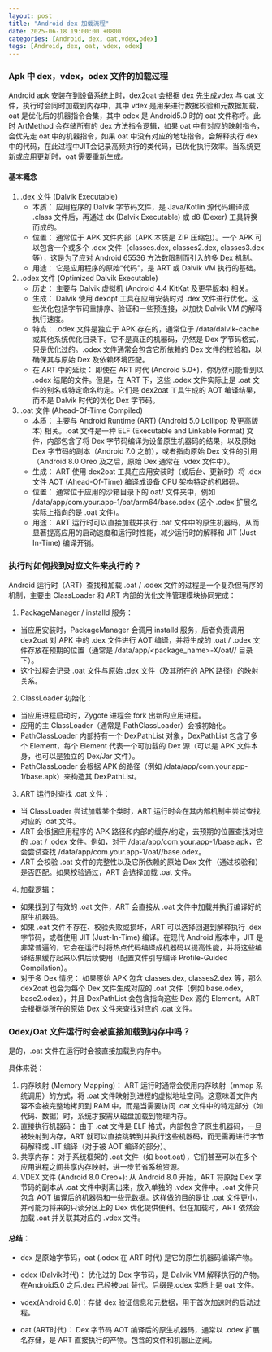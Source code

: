 ```yaml
---
layout: post
title: "Android dex 加载流程"
date: 2025-06-18 19:00:00 +0800
categories: [Android, dex, oat,vdex,odex]
tags: [Android, dex, oat, vdex, odex]
---
```


### Apk 中 dex，vdex，odex 文件的加载过程

Android apk 安装在到设备系统上时，dex2oat 会根据 dex 先生成vdex 与 oat 文件，执行时会同时加载到内存中，其中 vdex 是用来进行数据校验和元数据加载，oat 是优化后的机器指令合集，其中 odex 是 Android5.0 时的 oat 文件称呼。此时 ArtMethod 会存储所有的 dex 方法指令逻辑，如果 oat 中有对应的映射指令，会优先走 oat 中的机器指令，如果 oat 中没有对应的地址指令，会解释执行 dex 中的代码，在此过程中JIT会记录高频执行的类代码，已优化执行效率。当系统更新或应用更新时，oat 需要重新生成。

#### 基本概念
1. .dex 文件 (Dalvik Executable)
   * 本质： 应用程序的 Dalvik 字节码文件，是 Java/Kotlin 源代码编译成 .class 文件后，再通过 dx (Dalvik Executable) 或 d8 (Dexer) 工具转换而成的。
   * 位置： 通常位于 APK 文件内部（APK 本质是 ZIP 压缩包）。一个 APK 可以包含一个或多个 .dex 文件（classes.dex, classes2.dex, classes3.dex 等），这是为了应对 Android 65536 方法数限制而引入的多 Dex 机制。
   * 用途： 它是应用程序的原始“代码”，是 ART 或 Dalvik VM 执行的基础。
2. .odex 文件 (Optimized Dalvik Executable)
   * 历史： 主要与 Dalvik 虚拟机 (Android 4.4 KitKat 及更早版本) 相关。
   * 生成： Dalvik 使用 dexopt 工具在应用安装时对 .dex 文件进行优化。这些优化包括字节码重排序、验证和一些预连接，以加快 Dalvik VM 的解释执行速度。
   * 特点： .odex 文件是独立于 APK 存在的，通常位于 /data/dalvik-cache 或其他系统优化目录下。它不是真正的机器码，仍然是 Dex 字节码格式，只是优化过的。.odex 文件通常会包含它所依赖的 Dex 文件的校验和，以确保其与原始 Dex 及依赖环境匹配。
   * 在 ART 中的延续： 即使在 ART 时代 (Android 5.0+)，你仍然可能看到以 .odex 结尾的文件。但是，在 ART 下，这些 .odex 文件实际上是 .oat 文件的别名或特定命名约定。它们是 dex2oat 工具生成的 AOT 编译结果，而不是 Dalvik 时代的优化 Dex 字节码。
3. .oat 文件 (Ahead-Of-Time Compiled)
   * 本质： 主要与 Android Runtime (ART) (Android 5.0 Lollipop 及更高版本) 相关。.oat 文件是一种 ELF (Executable and Linkable Format) 文件，内部包含了将 Dex 字节码编译为设备原生机器码的结果，以及原始 Dex 字节码的副本（Android 7.0 之前），或者指向原始 Dex 文件的引用（Android 8.0 Oreo 及之后，原始 Dex 通常在 .vdex 文件中）。
   * 生成： ART 使用 dex2oat 工具在应用安装时（或后台、更新时）将 .dex 文件 AOT (Ahead-Of-Time) 编译成设备 CPU 架构特定的机器码。
   * 位置： 通常位于应用的沙箱目录下的 oat/ 文件夹中，例如 /data/app/com.your.app-1/oat/arm64/base.odex (这个 .odex 扩展名实际上指向的是 .oat 文件)。
   * 用途： ART 运行时可以直接加载并执行 .oat 文件中的原生机器码，从而显著提高应用的启动速度和运行时性能，减少运行时的解释和 JIT (Just-In-Time) 编译开销。

### 执行时如何找到对应文件来执行的？
Android 运行时（ART）查找和加载 .oat / .odex 文件的过程是一个复杂但有序的机制，主要由 ClassLoader 和 ART 内部的优化文件管理模块协同完成：

1. PackageManager / installd 服务：

* 当应用安装时，PackageManager 会调用 installd 服务，后者负责调用 dex2oat 对 APK 中的 .dex 文件进行 AOT 编译，并将生成的 .oat / .odex 文件存放在预期的位置（通常是 /data/app/<package\_name>-X/oat// 目录下）。
* 这个过程会记录 .oat 文件与原始 .dex 文件（及其所在的 APK 路径）的映射关系。

2. ClassLoader 初始化：

* 当应用进程启动时，Zygote 进程会 fork 出新的应用进程。
* 应用的主 ClassLoader（通常是 PathClassLoader）会被初始化。
* PathClassLoader 内部持有一个 DexPathList 对象，DexPathList 包含了多个 Element，每个 Element 代表一个可加载的 Dex 源（可以是 APK 文件本身，也可以是独立的 Dex/Jar 文件）。
* PathClassLoader 会根据 APK 的路径（例如 /data/app/com.your.app-1/base.apk）来构造其 DexPathList。

3. ART 运行时查找 .oat 文件：

* 当 ClassLoader 尝试加载某个类时，ART 运行时会在其内部机制中尝试查找对应的 .oat 文件。
* ART 会根据应用程序的 APK 路径和内部的缓存/约定，去预期的位置查找对应的 .oat / .odex 文件。例如，对于 /data/app/com.your.app-1/base.apk，它会尝试查找 /data/app/com.your.app-1/oat//base.odex。
* ART 会校验 .oat 文件的完整性以及它所依赖的原始 Dex 文件（通过校验和）是否匹配。如果校验通过，ART 会选择加载 .oat 文件。

4. 加载逻辑：

* 如果找到了有效的 .oat 文件，ART 会直接从 .oat 文件中加载并执行编译好的原生机器码。
* 如果 .oat 文件不存在、校验失败或损坏，ART 可以选择回退到解释执行 .dex 字节码，或者使用 JIT (Just-In-Time) 编译。在现代 Android 版本中，JIT 是非常普遍的，它会在运行时将热点代码编译成机器码以提高性能，并将这些编译结果缓存起来以供后续使用（配置文件引导编译 Profile-Guided Compilation）。
* 对于多 Dex 情况： 如果原始 APK 包含 classes.dex, classes2.dex 等，那么 dex2oat 也会为每个 Dex 文件生成对应的 .oat 文件（例如 base.odex, base2.odex），并且 DexPathList 会包含指向这些 Dex 源的 Element。ART 会根据类所在的原始 Dex 文件来查找对应的 .oat 文件。

### Odex/Oat 文件运行时会被直接加载到内存中吗？
是的，.oat 文件在运行时会被直接加载到内存中。

具体来说：

1. 内存映射 (Memory Mapping)： ART 运行时通常会使用内存映射（mmap 系统调用）的方式，将 .oat 文件映射到进程的虚拟地址空间。这意味着文件内容不会被完整地拷贝到 RAM 中，而是当需要访问 .oat 文件中的特定部分（如代码、数据）时，系统才按需从磁盘加载到物理内存。
2. 直接执行机器码： 由于 .oat 文件是 ELF 格式，内部包含了原生机器码，一旦被映射到内存，ART 就可以直接跳转到并执行这些机器码，而无需再进行字节码解释或 JIT 编译（对于被 AOT 编译的部分）。
3. 共享内存： 对于系统框架的 .oat 文件（如 boot.oat），它们甚至可以在多个应用进程之间共享内存映射，进一步节省系统资源。
4. VDEX 文件 (Android 8.0 Oreo+): 从 Android 8.0 开始，ART 将原始 Dex 字节码的副本从 .oat 文件中剥离出来，放入单独的 .vdex 文件中。.oat 文件只包含 AOT 编译后的机器码和一些元数据。这样做的目的是让 .oat 文件更小，并可能为将来的只读分区上的 Dex 优化提供便利。但在加载时，ART 依然会加载 .oat 并关联其对应的 .vdex 文件。

#### 总结：
* dex 是原始字节码，oat (.odex 在 ART 时代) 是它的原生机器码编译产物。

* odex (Dalvik时代)： 优化过的 Dex 字节码，是 Dalvik VM 解释执行的产物。在Android5.0 之后.dex 已经被oat 替代。后缀是.odex 实质上是 oat 文件。
* vdex(Android 8.0)：存储 dex 验证信息和元数据，用于首次加速时的启动过程。
* oat (ART时代)： Dex 字节码 AOT 编译后的原生机器码，通常以 .odex 扩展名存储，是 ART 直接执行的产物。包含的文件和机器止逆阀。

